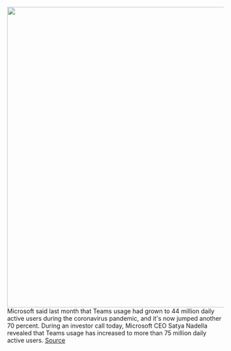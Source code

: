 <img src='https://cdn.vox-cdn.com/thumbor/0jKPZCxUM09MHKPh1GKntNoDvwc=/0x0:2502x1668/1200x800/filters:focal(1051x634:1451x1034)/cdn.vox-cdn.com/uploads/chorus_image/image/66730252/microsoftteamsstock.0.0.jpg' width='700px' /><br/>
Microsoft said last month that Teams usage had grown to 44 million daily active users during the coronavirus pandemic, and it's now jumped another 70 percent. During an investor call today, Microsoft CEO Satya Nadella revealed that Teams usage has increased to more than 75 million daily active users.
<a href='https://www.theverge.com/2020/4/29/21241972/microsoft-teams-75-million-daily-active-users-stats'> Source <a/>